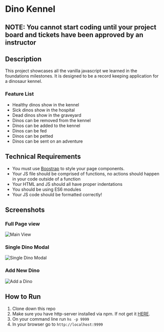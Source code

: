# Dino Kennel

## **NOTE:** You cannot start coding until your project board and tickets have been approved by an instructor

## Description
This project showcases all the vanilla javascript we learned in the foundations milestones.  It is designed to be a record keeping application for a dinosaur kennel.

### Feature List
- Healthy dinos show in the kennel
- Sick dinos show in the hospital
- Dead dinos show in the graveyard
- Dinos can be removed from the kennel
- Dinos can be added to the kennel
- Dinos can be fed
- Dinos can be petted
- Dinos can be sent on an adventure

## Technical Requirements
* You must use [Boostrap](https://getbootstrap.com/) to style your page components.
* Your JS file should be comprised of functions, no actions should happen in your code outside of a function
* Your HTML and JS should all have proper indentations
* You should be using ES6 modules
* Your JS code should be formatted correctly!

## Screenshots
### Full Page view
![Main View](./screenshots/main.png)

### Single Dino Modal
![Single Dino Modal](./screenshots/single-dino.png)

### Add New Dino
![Add a Dino](./screenshots/add-dino.png)

## How to Run
1. Clone down this repo
1. Make sure you have http-server installed via npm. If not get it [HERE](https://www.npmjs.com/package/http-server).
1. On your command line run `hs -p 9999`
1. In your browser go to `http://localhost:9999`